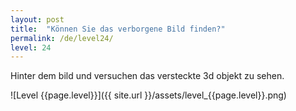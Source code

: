```yaml
---
layout: post
title:  "Können Sie das verborgene Bild finden?"
permalink: /de/level24/
level: 24
---
```

Hinter dem bild und versuchen das versteckte 3d objekt zu sehen.

![Level {{page.level}}]({{ site.url }}/assets/level_{{page.level}}.png)